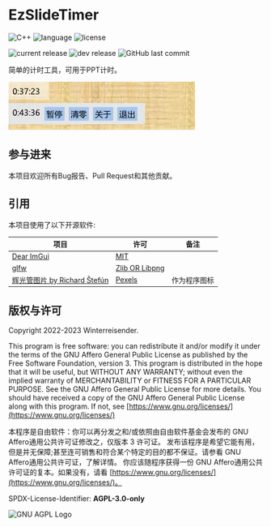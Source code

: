 # EzSlideTimer

![C++](https://img.shields.io/badge/C%2B%2B-00599C?logo=cplusplus&logoColor=white)
![language](https://img.shields.io/badge/languages-%E4%B8%AD%E6%96%87-red)
![license](https://img.shields.io/github/license/Winterreisender/EzPptTimer?color=663366)

![current release](https://img.shields.io/github/v/release/Winterreisender/EzPptTimer?label=current)
![dev release](https://img.shields.io/github/v/release/Winterreisender/EzPptTimer?label=dev&include_prereleases)
![GitHub last commit](https://img.shields.io/github/last-commit/Winterreisender/EzPptTimer)

简单的计时工具，可用于PPT计时。

![screenshot1](screenshot.webp)

## 参与进来

本项目欢迎所有Bug报告、Pull Request和其他贡献。

## 引用

本项目使用了以下开源软件:

| 项目                                                                                                | 许可                                        | 备注         |
| --------------------------------------------------------------------------------------------------- | ------------------------------------------- | ------------ |
| [Dear ImGui](https://github.com/ocornut/imgui)                                                         | [MIT](https://mit-license.org/)                |              |
| [glfw](https://www.glfw.org/)                                                                          | [Zlib OR Libpng](https://www.glfw.org/license) |              |
| [辉光管图片 by Richard Štefún](https://www.pexels.com/photo/2024-alarm-clock-arduino-clock-1069690/) | [Pexels](https://www.pexels.com/license/)      | 作为程序图标 |

<!--
同时本项目在开发过程中离不开以下软件的支持:

- Mingw-w64
- Msys2
- Clangd
- UPX
-->

## 版权与许可

Copyright 2022-2023 Winterreisender.

This program is free software: you can redistribute it and/or modify it under the terms of the GNU Affero General Public License as published by the Free Software Foundation, version 3.
This program is distributed in the hope that it will be useful, but WITHOUT ANY WARRANTY; without even the implied warranty of MERCHANTABILITY or FITNESS FOR A PARTICULAR PURPOSE. See the GNU Affero General Public License for more details.
You should have received a copy of the GNU Affero General Public License along with this program. If not, see [https://www.gnu.org/licenses/](https://www.gnu.org/licenses/)

本程序是自由软件：你可以再分发之和/或依照由自由软件基金会发布的 GNU Affero通用公共许可证修改之，仅版本 3 许可证。
发布该程序是希望它能有用，但是并无保障;甚至连可销售和符合某个特定的目的都不保证。请参看 GNU Affero通用公共许可证，了解详情。
你应该随程序获得一份 GNU Affero通用公共许可证的复本。如果没有，请看 [https://www.gnu.org/licenses/](https://www.gnu.org/licenses/)。

SPDX-License-Identifier: **AGPL-3.0-only**

![GNU AGPL Logo](https://www.gnu.org/graphics/agplv3-155x51.png)

